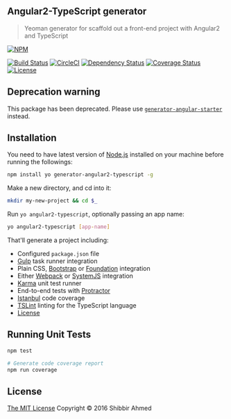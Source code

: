 ## Angular2-TypeScript generator
> Yeoman generator for scaffold out a front-end project with Angular2 and TypeScript

[![NPM](https://nodei.co/npm/generator-angular2-typescript.png?compact=true)](https://nodei.co/npm/generator-angular2-typescript/)

[![Build Status](https://travis-ci.org/shibbir/generator-angular2-typescript.svg?branch=master)](https://travis-ci.org/shibbir/generator-angular2-typescript)
[![CircleCI](https://circleci.com/gh/shibbir/generator-angular2-typescript.svg?style=shield)](https://circleci.com/gh/shibbir/generator-angular2-typescript)
[![Dependency Status](https://david-dm.org/shibbir/generator-angular2-typescript.svg)](https://david-dm.org/shibbir/generator-angular2-typescript)
[![Coverage Status](https://coveralls.io/repos/github/shibbir/generator-angular2-typescript/badge.svg?branch=master)](https://coveralls.io/github/shibbir/generator-angular2-typescript?branch=master)
[![License](https://img.shields.io/badge/license-MIT-blue.svg)](http://opensource.org/licenses/MIT)

## Deprecation warning
This package has been deprecated. Please use <a href="https://www.npmjs.com/package/generator-angular-starter">`generator-angular-starter`</a> instead.

## Installation

You need to have latest version of [Node.js](https://nodejs.org/en/) installed on your machine before running the followings:

```bash
npm install yo generator-angular2-typescript -g
```

Make a new directory, and cd into it:
```bash
mkdir my-new-project && cd $_
```

Run `yo angular2-typescript`, optionally passing an app name:
```bash
yo angular2-typescript [app-name]
```

That'll generate a project including:

- Configured `package.json` file
- [Gulp](http://gulpjs.com/) task runner integration
- Plain CSS, [Bootstrap](http://getbootstrap.com/) or [Foundation](http://foundation.zurb.com/) integration
- Either [Webpack](https://webpack.github.io/) or [SystemJS](https://github.com/systemjs/systemjs) integration
- [Karma](https://karma-runner.github.io/) unit test runner
- End-to-end tests with [Protractor](http://www.protractortest.org/)
- [Istanbul](https://gotwarlost.github.io/istanbul/) code coverage
- [TSLint](https://palantir.github.io/tslint/) linting for the TypeScript language
- [License](https://spdx.org/licenses/)

## Running Unit Tests
```bash
npm test

# Generate code coverage report
npm run coverage
```

## License
<a href="https://opensource.org/licenses/MIT">The MIT License</a> Copyright &copy; 2016 Shibbir Ahmed
